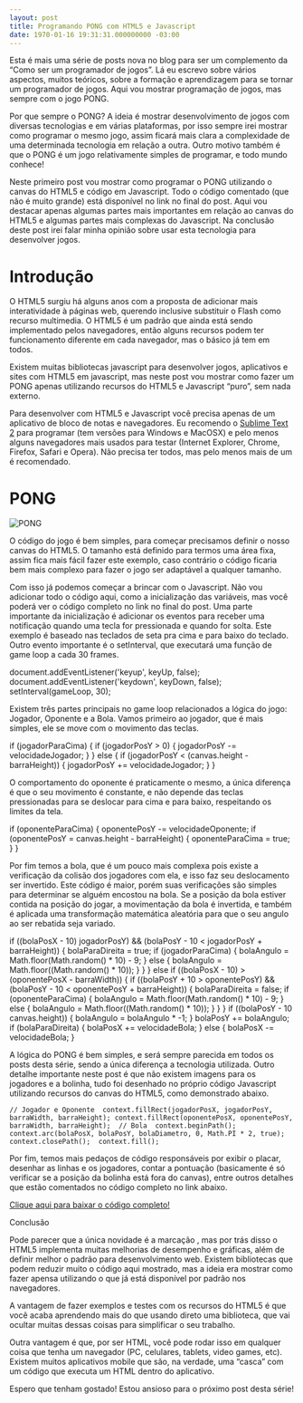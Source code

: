 ```yaml
---
layout: post
title: Programando PONG com HTML5 e Javascript
date: 1970-01-16 19:31:31.000000000 -03:00
---
```


Esta é mais uma série de posts nova no blog para ser um complemento da “Como ser um programador de jogos”. Lá eu escrevo sobre vários aspectos, muitos teóricos, sobre a formação e aprendizagem para se tornar um programador de jogos. Aqui vou mostrar programação de jogos, mas sempre com o jogo PONG.

Por que sempre o PONG? A ideia é mostrar desenvolvimento de jogos com diversas tecnologias e em várias plataformas, por isso sempre irei mostrar como programar o mesmo jogo, assim ficará mais clara a complexidade de uma determinada tecnologia em relação a outra. Outro motivo também é que o PONG é um jogo relativamente simples de programar, e todo mundo conhece!

Neste primeiro post vou mostrar como programar o PONG utilizando o canvas do HTML5 e código em Javascript. Todo o código comentado (que não é muito grande) está disponível no link no final do post. Aqui vou destacar apenas algumas partes mais importantes em relação ao canvas do HTML5 e algumas partes mais complexas do Javascript. Na conclusão deste post irei falar minha opinião sobre usar esta tecnologia para desenvolver jogos.


# Introdução

O HTML5 surgiu há alguns anos com a proposta de adicionar mais interatividade à páginas web, querendo inclusive substituir o Flash como recurso multimedia. O HTML5 é um padrão que ainda está sendo implementado pelos navegadores, então alguns recursos podem ter funcionamento diferente em cada navegador, mas o básico já tem em todos.

Existem muitas bibliotecas javascript para desenvolver jogos, aplicativos e sites com HTML5 em javascript, mas neste post vou mostrar como fazer um PONG apenas utilizando recursos do HTML5 e Javascript “puro”, sem nada externo.

Para desenvolver com HTML5 e Javascript você precisa apenas de um aplicativo de bloco de notas e navegadores. Eu recomendo o [Sublime Text 2](http://www.sublimetext.com/2 "Sublime") para programar (tem versões para Windows e MacOSX) e pelo menos alguns navegadores mais usados para testar (Internet Explorer, Chrome, Firefox, Safari e Opera). Não precisa ter todos, mas pelo menos mais de um é recomendado.


# PONG

![](http://gamedeveloper.com.br/blog/wp-content/uploads/2013/08/Screen-Shot-2013-08-21-at-10.51.33.png "PONG")

O código do jogo é bem simples, para começar precisamos definir o nosso canvas do HTML5. O tamanho está definido para termos uma área fixa, assim fica mais fácil fazer este exemplo, caso contrário o código ficaria bem mais complexo para fazer o jogo ser adaptável a qualquer tamanho.

<canvas id="canvas" width="600" height="480"></canvas>

Com isso já podemos começar a brincar com o Javascript. Não vou adicionar todo o código aqui, como a inicialização das variáveis, mas você poderá ver o código completo no link no final do post. Uma parte importante da inicialização é adicionar os eventos para receber uma notificação quando uma tecla for pressionada e quando for solta. Este exemplo é baseado nas teclados de seta pra cima e para baixo do teclado. Outro evento importante é o setInterval, que executará uma função de game loop a cada 30 frames.

document.addEventListener('keyup', keyUp, false); document.addEventListener('keydown', keyDown, false); setInterval(gameLoop, 30);

Existem três partes principais no game loop relacionados a lógica do jogo: Jogador, Oponente e a Bola. Vamos primeiro ao jogador, que é mais simples, ele se move com o movimento das teclas.

if (jogadorParaCima) { if (jogadorPosY > 0) { jogadorPosY -= velocidadeJogador; } } else { if (jogadorPosY < (canvas.height - barraHeight)) { jogadorPosY += velocidadeJogador; } }

O comportamento do oponente é praticamente o mesmo, a única diferença é que o seu movimento é constante, e não depende das teclas pressionadas para se deslocar para cima e para baixo, respeitando os limites da tela.

if (oponenteParaCima) { oponentePosY -= velocidadeOponente; if (oponentePosY = canvas.height - barraHeight) { oponenteParaCima = true; } }

Por fim temos a bola, que é um pouco mais complexa pois existe a verificação da colisão dos jogadores com ela, e isso faz seu deslocamento ser invertido. Este código é maior, porém suas verificações são simples para determinar se alguém encostou na bola. Se a posição da bola estiver contida na posição do jogar, a movimentação da bola é invertida, e também é aplicada uma transformação matemática aleatória para que o seu angulo ao ser rebatida seja variado.

if ((bolaPosX - 10) jogadorPosY) && (bolaPosY - 10 < jogadorPosY + barraHeight)) { bolaParaDireita = true; if (jogadorParaCima) { bolaAngulo = Math.floor(Math.random() * 10) - 9; } else { bolaAngulo = Math.floor((Math.random() * 10)); } } } else if ((bolaPosX - 10) > (oponentePosX - barraWidth)) { if ((bolaPosY + 10 > oponentePosY) && (bolaPosY - 10 < oponentePosY + barraHeight)) { bolaParaDireita = false; if (oponenteParaCima) { bolaAngulo = Math.floor(Math.random() * 10) - 9; } else { bolaAngulo = Math.floor((Math.random() * 10)); } } } if ((bolaPosY - 10 canvas.height)) { bolaAngulo = bolaAngulo * -1; } bolaPosY += bolaAngulo; if (bolaParaDireita) { bolaPosX += velocidadeBola; } else { bolaPosX -= velocidadeBola; }

A lógica do PONG é bem simples, e será sempre parecida em todos os posts desta série, sendo a única diferença a tecnologia utilizada. Outro detalhe importante neste post é que não existem imagens para os jogadores e a bolinha, tudo foi desenhado no próprio código Javascript utilizando recursos do canvas do HTML5, como demonstrado abaixo.

`// Jogador e Oponente 
context.fillRect(jogadorPosX, jogadorPosY, barraWidth, barraHeight); context.fillRect(oponentePosX, oponentePosY, barraWidth, barraHeight); 
// Bola 
context.beginPath(); 
context.arc(bolaPosX, bolaPosY, bolaDiametro, 0, Math.PI * 2, true); context.closePath(); 
context.fill();`

Por fim, temos mais pedaços de código responsáveis por exibir o placar, desenhar as linhas e os jogadores, contar a pontuação (basicamente é só verificar se a posição da bolinha está fora do canvas), entre outros detalhes que estão comentados no código completo no link abaixo.

[Clique aqui para baixar o código completo!](https://github.com/GameDevBlog/game-html5-pong "PONG")

Conclusão

Pode parecer que a única novidade é a marcação <canvas>, mas por trás disso o HTML5 implementa muitas melhorias de desempenho e gráficas, além de definir melhor o padrão para desenvolvimento web. Existem bibliotecas que podem reduzir muito o código aqui mostrado, mas a ideia era mostrar como fazer apensa utilizando o que já está disponível por padrão nos navegadores.

A vantagem de fazer exemplos e testes com os recursos do HTML5 é que você acaba aprendendo mais do que usando direto uma biblioteca, que vai ocultar muitas dessas coisas para simplificar o seu trabalho.

Outra vantagem é que, por ser HTML, você pode rodar isso em qualquer coisa que tenha um navegador (PC, celulares, tablets, video games, etc). Existem muitos aplicativos mobile que são, na verdade, uma “casca” com um código que executa um HTML dentro do aplicativo.

Espero que tenham gostado! Estou ansioso para o próximo post desta série!



